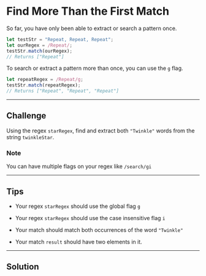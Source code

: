 # Find More Than the First Match

So far, you have only been able to extract or search a pattern once.

```js
let testStr = "Repeat, Repeat, Repeat";
let ourRegex = /Repeat/;
testStr.match(ourRegex);
// Returns ["Repeat"]
```

To search or extract a pattern more than once, you can use the `g` flag.

```js
let repeatRegex = /Repeat/g;
testStr.match(repeatRegex);
// Returns ["Repeat", "Repeat", "Repeat"]
```

---

## Challenge

Using the regex `starRegex`, find and extract both `"Twinkle"` words from the string `twinkleStar`.

### Note

You can have multiple flags on your regex like `/search/gi`

---

## Tips

- Your regex `starRegex` should use the global flag `g`

- Your regex `starRegex` should use the case insensitive flag `i`

- Your match should match both occurrences of the word `"Twinkle"`

- Your match `result` should have two elements in it.

---

## Solution

```js

```